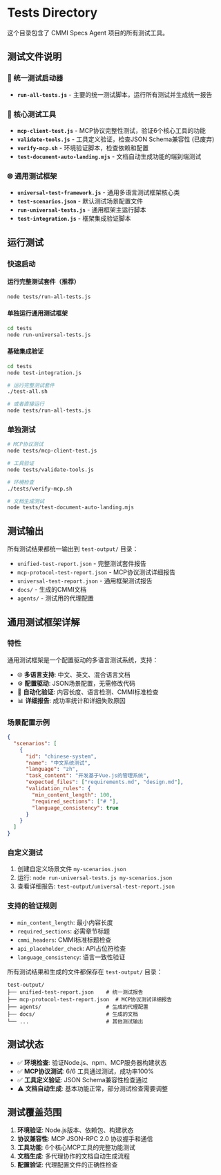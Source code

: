# Tests Directory

这个目录包含了 CMMI Specs Agent 项目的所有测试工具。

## 测试文件说明

### 🚀 统一测试启动器

- **`run-all-tests.js`** - 主要的统一测试脚本，运行所有测试并生成统一报告

### 🔧 核心测试工具

- **`mcp-client-test.js`** - MCP协议完整性测试，验证6个核心工具的功能
- **`validate-tools.js`** - 工具定义验证，检查JSON Schema兼容性 (已废弃)
- **`verify-mcp.sh`** - 环境验证脚本，检查依赖和配置
- **`test-document-auto-landing.mjs`** - 文档自动生成功能的端到端测试

### 🌐 通用测试框架

- **`universal-test-framework.js`** - 通用多语言测试框架核心类
- **`test-scenarios.json`** - 默认测试场景配置文件
- **`run-universal-tests.js`** - 通用框架主运行脚本
- **`test-integration.js`** - 框架集成验证脚本

## 运行测试

### 快速启动

#### 运行完整测试套件（推荐）

```bash
node tests/run-all-tests.js
```

#### 单独运行通用测试框架

```bash
cd tests
node run-universal-tests.js
```

#### 基础集成验证

```bash
cd tests  
node test-integration.js
```

```bash
# 运行完整测试套件
./test-all.sh

# 或者直接运行
node tests/run-all-tests.js
```

### 单独测试

```bash
# MCP协议测试
node tests/mcp-client-test.js

# 工具验证
node tests/validate-tools.js

# 环境检查
./tests/verify-mcp.sh

# 文档生成测试
node tests/test-document-auto-landing.mjs
```

## 测试输出

所有测试结果都统一输出到 `test-output/` 目录：

- `unified-test-report.json` - 完整测试套件报告
- `mcp-protocol-test-report.json` - MCP协议测试详细报告
- `universal-test-report.json` - 通用框架测试报告
- `docs/` - 生成的CMMI文档
- `agents/` - 测试用的代理配置

## 通用测试框架详解

### 特性

通用测试框架是一个配置驱动的多语言测试系统，支持：

- 🌐 **多语言支持**: 中文、英文、混合语言文档
- ⚙️ **配置驱动**: JSON场景配置，无需修改代码
- 🚀 **自动化验证**: 内容长度、语言检测、CMMI标准检查
- 📊 **详细报告**: 成功率统计和详细失败原因

### 场景配置示例

```json
{
  "scenarios": [
    {
      "id": "chinese-system",
      "name": "中文系统测试",
      "language": "zh",
      "task_content": "开发基于Vue.js的管理系统",
      "expected_files": ["requirements.md", "design.md"],
      "validation_rules": {
        "min_content_length": 100,
        "required_sections": ["# "],
        "language_consistency": true
      }
    }
  ]
}
```

### 自定义测试

1. 创建自定义场景文件 `my-scenarios.json`
2. 运行: `node run-universal-tests.js my-scenarios.json`
3. 查看详细报告: `test-output/universal-test-report.json`

### 支持的验证规则

- `min_content_length`: 最小内容长度
- `required_sections`: 必需章节标题
- `cmmi_headers`: CMMI标准标题检查
- `api_placeholder_check`: API占位符检查
- `language_consistency`: 语言一致性验证

所有测试结果和生成的文件都保存在 `test-output/` 目录：

```text
test-output/
├── unified-test-report.json    # 统一测试报告
├── mcp-protocol-test-report.json  # MCP协议测试详细报告
├── agents/                     # 生成的代理配置
├── docs/                       # 生成的文档
└── ...                         # 其他测试输出
```

## 测试状态

- ✅ **环境检查**: 验证Node.js、npm、MCP服务器构建状态
- ✅ **MCP协议测试**: 6/6 工具通过测试，成功率100%
- ✅ **工具定义验证**: JSON Schema兼容性检查通过
- ⚠️ **文档自动生成**: 基本功能正常，部分测试检查需要调整

## 测试覆盖范围

1. **环境验证**: Node.js版本、依赖包、构建状态
2. **协议兼容性**: MCP JSON-RPC 2.0 协议握手和通信
3. **工具功能**: 6个核心MCP工具的完整功能测试
4. **文档生成**: 多代理协作的文档自动生成流程
5. **配置验证**: 代理配置文件的正确性检查
